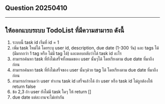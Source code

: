 ## Question 20250410

---

## ให้ออกแบบระบบ TodoList ที่มีความสามารถ ดังนี้

1. ระบบนี้ task id เริ่มที่ id = 1
2. เพิ่ม task ใหม่ได้ โดยระบุ user id, description, due date (1-300 วัน) และ tags ได้ (มีมากกว่า 1 tag หรือ ไม่มี tag ได้) และตอบกลับว่าได้ task id อะไร
3. สามารถค้นหา task ที่ยังไม่เสร็จทั้งหมดของ user นั้นๆได้ โดยเรียงตาม due date ที่มาถึงก่อน
4. สามารถค้นหา task ที่ยังไม่เสร็จของ user นั้นๆด้วย tag ได้ โดยเรียงตาม due date ที่มาถึงก่อน
5. สามารถกำหนดว่า user ทำงาน task id เสร็จแล้วได้ ถ้า user หรือ task id ไม่ถูกต้องให้ return false
6. ข้อ 2,3 ถ้า user ยังไม่มี task ใดๆ ให้ return []
7. due date แต่ละงานจะไม่เท่ากัน
